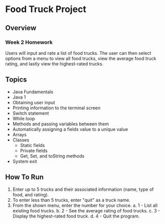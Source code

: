 # Food Truck Project

## Overview
### Week 2 Homework
Users will input and rate a list of food trucks. The user can then select options from a menu to view all food trucks, view the average food truck rating, and lastly view the highest-rated trucks.

## Topics
* Java Fundamentals
* Java 1
* Obtaining user input
* Printing information to the terminal screen
* Switch statement
* While loop
* Methods and passing variables between them
* Automatically assigning a fields value to a unique value
* Arrays
* Classes
  - Static fields
  - Private fields
  - Get, Set, and toString methods
* System exit

## How To Run
1. Enter up to 5 trucks and their associated information (name, type of food, and rating).
2. To enter less than 5 trucks, enter "quit" as a truck name.
3. From the shown menu, enter the number for your choice.
  a. 1 - List all existing food trucks.
  b. 2 - See the average rating of food trucks.
  c. 3 - Display the highest-rated food truck.
  d. 4 - Quit the program.
